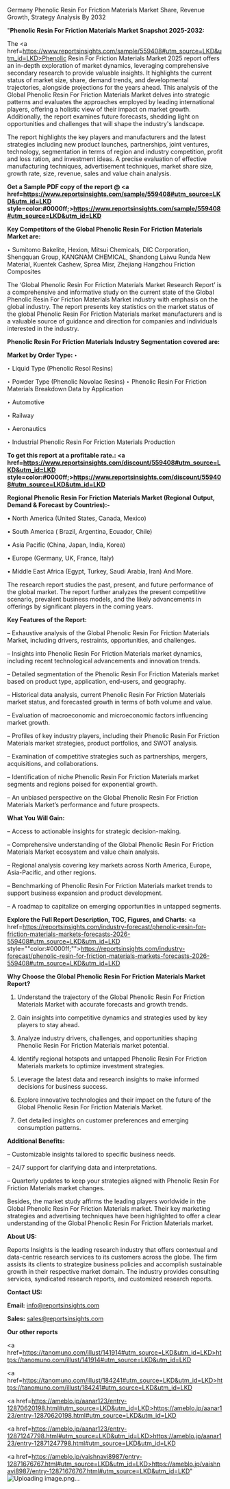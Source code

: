 Germany Phenolic Resin For Friction Materials Market Share, Revenue Growth, Strategy Analysis By 2032

"<strong>Phenolic Resin For Friction Materials Market Snapshot 2025-2032:</strong>

The <a href=https://www.reportsinsights.com/sample/559408#utm_source=LKD&utm_id=LKD>Phenolic Resin For Friction Materials Market</a> 2025 report offers an in-depth exploration of market dynamics, leveraging comprehensive secondary research to provide valuable insights. It highlights the current status of market size, share, demand trends, and developmental trajectories, alongside projections for the years ahead. This analysis of the Global Phenolic Resin For Friction Materials Market delves into strategic patterns and evaluates the approaches employed by leading international players, offering a holistic view of their impact on market growth. Additionally, the report examines future forecasts, shedding light on opportunities and challenges that will shape the industry's landscape.

The report highlights the key players and manufacturers and the latest strategies including new product launches, partnerships, joint ventures, technology, segmentation in terms of region and industry competition, profit and loss ration, and investment ideas. A precise evaluation of effective manufacturing techniques, advertisement techniques, market share size, growth rate, size, revenue, sales and value chain analysis.

<strong>Get a Sample PDF copy of the report @ <a href=https://www.reportsinsights.com/sample/559408#utm_source=LKD&utm_id=LKD style=color:#0000ff;>https://www.reportsinsights.com/sample/559408#utm_source=LKD&utm_id=LKD</a></strong>

<strong>Key Competitors of the Global Phenolic Resin For Friction Materials Market are:</strong>

‣ Sumitomo Bakelite, Hexion, Mitsui Chemicals, DIC Corporation, Shengquan Group, KANGNAM CHEMICAL, Shandong Laiwu Runda New Material, Kuentek Cashew, Sprea Misr, Zhejiang Hangzhou Friction Composites

The ‘Global Phenolic Resin For Friction Materials Market Research Report’ is a comprehensive and informative study on the current state of the Global Phenolic Resin For Friction Materials Market industry with emphasis on the global industry. The report presents key statistics on the market status of the global Phenolic Resin For Friction Materials market manufacturers and is a valuable source of guidance and direction for companies and individuals interested in the industry.

<strong>Phenolic Resin For Friction Materials Industry Segmentation covered are:</strong>

<strong>Market by Order Type: </strong>
‣ 

‣ Liquid Type (Phenolic Resol Resins)

‣ Powder Type (Phenolic Novolac Resins)
‣ Phenolic Resin For Friction Materials Breakdown Data by Application

‣ Automotive

‣ Railway

‣ Aeronautics

‣ Industrial
Phenolic Resin For Friction Materials Production

<strong>To get this report at a profitable rate.: <a href=https://www.reportsinsights.com/discount/559408#utm_source=LKD&utm_id=LKD style=color:#0000ff;>https://www.reportsinsights.com/discount/559408#utm_source=LKD&utm_id=LKD</a></strong>

<strong>Regional Phenolic Resin For Friction Materials Market (Regional Output, Demand &amp; Forecast by Countries):-</strong>

• North America (United States, Canada, Mexico)

• South America ( Brazil, Argentina, Ecuador, Chile)

• Asia Pacific (China, Japan, India, Korea)

• Europe (Germany, UK, France, Italy)

• Middle East Africa (Egypt, Turkey, Saudi Arabia, Iran) And More.

The research report studies the past, present, and future performance of the global market. The report further analyzes the present competitive scenario, prevalent business models, and the likely advancements in offerings by significant players in the coming years.

<strong>Key Features of the Report:</strong>

– Exhaustive analysis of the Global Phenolic Resin For Friction Materials Market, including drivers, restraints, opportunities, and challenges.

– Insights into Phenolic Resin For Friction Materials market dynamics, including recent technological advancements and innovation trends.

– Detailed segmentation of the Phenolic Resin For Friction Materials market based on product type, application, end-users, and geography.

– Historical data analysis, current Phenolic Resin For Friction Materials market status, and forecasted growth in terms of both volume and value.

– Evaluation of macroeconomic and microeconomic factors influencing market growth.

– Profiles of key industry players, including their Phenolic Resin For Friction Materials market strategies, product portfolios, and SWOT analysis.

– Examination of competitive strategies such as partnerships, mergers, acquisitions, and collaborations.

– Identification of niche Phenolic Resin For Friction Materials market segments and regions poised for exponential growth.

– An unbiased perspective on the Global Phenolic Resin For Friction Materials Market’s performance and future prospects.

<strong>What You Will Gain:</strong>

– Access to actionable insights for strategic decision-making.

– Comprehensive understanding of the Global Phenolic Resin For Friction Materials Market ecosystem and value chain analysis.

– Regional analysis covering key markets across North America, Europe, Asia-Pacific, and other regions.

– Benchmarking of Phenolic Resin For Friction Materials market trends to support business expansion and product development.

– A roadmap to capitalize on emerging opportunities in untapped segments.

<strong>Explore the Full Report Description, TOC, Figures, and Charts:</strong>
<a href=https://reportsinsights.com/industry-forecast/phenolic-resin-for-friction-materials-markets-forecasts-2026-559408#utm_source=LKD&utm_id=LKD style=""color:#0000ff;"">https://reportsinsights.com/industry-forecast/phenolic-resin-for-friction-materials-markets-forecasts-2026-559408#utm_source=LKD&utm_id=LKD</a>

<strong>Why Choose the Global Phenolic Resin For Friction Materials Market Report?</strong>

1. Understand the trajectory of the Global Phenolic Resin For Friction Materials Market with accurate forecasts and growth trends.

2. Gain insights into competitive dynamics and strategies used by key players to stay ahead.

3. Analyze industry drivers, challenges, and opportunities shaping Phenolic Resin For Friction Materials market potential.

4. Identify regional hotspots and untapped Phenolic Resin For Friction Materials markets to optimize investment strategies.

5. Leverage the latest data and research insights to make informed decisions for business success.

6. Explore innovative technologies and their impact on the future of the Global Phenolic Resin For Friction Materials Market.

7. Get detailed insights on customer preferences and emerging consumption patterns.

<strong>Additional Benefits:</strong>

– Customizable insights tailored to specific business needs.

– 24/7 support for clarifying data and interpretations.

– Quarterly updates to keep your strategies aligned with Phenolic Resin For Friction Materials market changes.

Besides, the market study affirms the leading players worldwide in the Global Phenolic Resin For Friction Materials market. Their key marketing strategies and advertising techniques have been highlighted to offer a clear understanding of the Global Phenolic Resin For Friction Materials market.

<strong><strong>About US</strong>:</strong>

Reports Insights is the leading research industry that offers contextual and data-centric research services to its customers across the globe. The firm assists its clients to strategize business policies and accomplish sustainable growth in their respective market domain. The industry provides consulting services, syndicated research reports, and customized research reports.

<strong>Contact US:</strong>

<p class=><b>Email:</b> <a href=mailto:info@reportsinsights.com>info@reportsinsights.com</a></p>
<p class=><b>Sales:</b> <a href=mailto:sales@reportsinsights.com>sales@reportsinsights.com</a></p>

<strong>Our other reports</strong>

<a href=https://tanomuno.com/illust/141914#utm_source=LKD&utm_id=LKD>https://tanomuno.com/illust/141914#utm_source=LKD&utm_id=LKD</a>

<a href=https://tanomuno.com/illust/184241#utm_source=LKD&utm_id=LKD>https://tanomuno.com/illust/184241#utm_source=LKD&utm_id=LKD</a>

<a href=https://ameblo.jp/aanar123/entry-12870620198.html#utm_source=LKD&utm_id=LKD>https://ameblo.jp/aanar123/entry-12870620198.html#utm_source=LKD&utm_id=LKD</a>

<a href=https://ameblo.jp/aanar123/entry-12871247798.html#utm_source=LKD&utm_id=LKD>https://ameblo.jp/aanar123/entry-12871247798.html#utm_source=LKD&utm_id=LKD</a>

<a href=https://ameblo.jp/vaishnavi8987/entry-12871676767.html#utm_source=LKD&utm_id=LKD>https://ameblo.jp/vaishnavi8987/entry-12871676767.html#utm_source=LKD&utm_id=LKD</a>"
![Uploading image.png…]()
